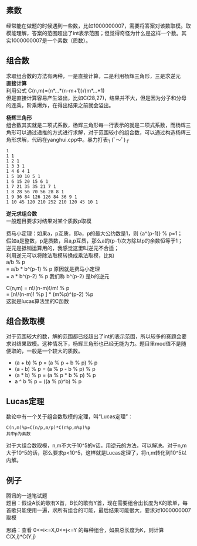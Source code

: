 ## 素数
经常能在做题的时候遇到一些数，比如1000000007，需要将答案对该数取模。取模能理解，答案的范围超出了int表示范围；但觉得奇怪为什么是这样一个数。其实1000000007是一个素数（质数）。

## 组合数
求取组合数的方法有两种，一是直接计算，二是利用杨辉三角形，三是求逆元  
**直接计算**  
利用公式 C(n,m)=(n\*...\*(n-m+1))/(m\*...\*1)  
但是直接计算容易产生溢出，比如C(28,27)，结果并不大，但是因为分子和分母的连乘，阶乘爆炸，在得出结果之前就会溢出。

**杨辉三角形**  
组合数其实就是二项式系数，杨辉三角形每一行表示的就是二项式系数，而杨辉三角形可以通过递推的方式进行求解，对于范围较小的组合数，可以通过构造杨辉三角形求解，代码在yanghui.cpp中。暴力打表┐(ﾟ～ﾟ)┌
```
1
1 1
1 2 1
1 3 3 1
1 4 6 4 1
1 5 10 10 5 1
1 6 15 20 15 6 1
1 7 21 35 35 21 7 1
1 8 28 56 70 56 28 8 1
1 9 36 84 126 126 84 36 9 1
1 10 45 120 210 252 210 120 45 10 1
```

**逆元求组合数**  
一般题目要求对结果对某个质数p取模  

费马小定理：如果a，p互质，即a，p的最大公约数是1，则 {a^(p-1)} % p=1；  
假如a是整数，p是质数，且a,p互质，那么a的(p-1)次方除以p的余数恒等于1；  
逆元是抵销运算用的，我感觉这里叫逆元不合适；  
利用逆元可以将除法取模转换成乘法取模，比如  
a/b % p   
= a/b * b^(p-1) % p 原因就是费马小定理  
= a * b^(p-2) % p 我们称 b^(p-2) 是b的逆元

C(n,m)
= n!/(n-m)!/m! % p  
= [n!/(n-m)! %p ] * (m%p)^(p-2) %p  
这就是lucas算法里的C函数



## 组合数取模
对于范围较大的数，解的范围都已经超出了int的表示范围，所以较多的赛题会要求对结果取模。这种情况下，杨辉三角形也已经无能为力。题目里mod值不是随便取的，一般是一个较大的质数。   
- (a + b) % p = (a % p + b % p) % p
- (a - b) % p = (a % p - b % p) % p
- (a * b) % p = (a % p * b % p) % p 
- a ^ b % p = ((a % p)^b) % p

## Lucas定理
数论中有一个关于组合数取模的定理，叫“Lucas定理”：
```
C(n,m)%p=C(n/p,m/p)*C(n%p,m%p)%p
其中p为素数
```

对于大组合数取模，n,m不大于10^5的v话，用逆元的方法，可以解决。对于n,m大于10^5的话，那么要求p<10^5，这样就是Lucas定理了，将n,m转化到10^5以内解。

## 例子
腾讯的一道笔试题  
题目：假设A长的歌有X首，B长的歌有Y首，现在需要组合出长度为K的歌单，每首歌只能使用一遍，求所有组合的可能，最后结果可能很大，要求对1000000007取模  

思路：查看 0<=i<=X,0<=j<=Y 的每种组合，如果总长度为K，则计算C(X,i)*C(Y,j)